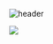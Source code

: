 ![header](https://capsule-render.vercel.app/api?type=waving&color=#cceecc&height=300&section=header&text=welcomeKM!&fontSize=80)

<img src="https://img.shields.io/badge/Next.js-61DAFB?style=flat&logo=Next.js&logoColor=white"/>
